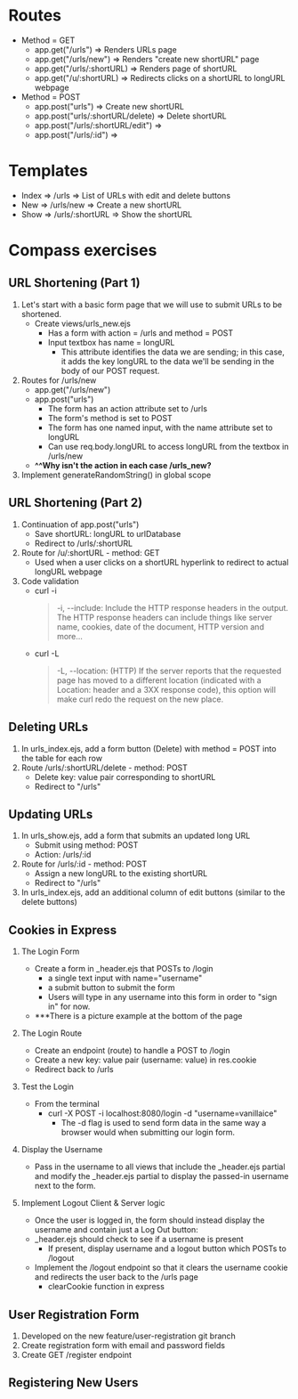 # Routes

* Method = GET
  * app.get("/urls")          => Renders URLs page
  * app.get("/urls/new")      => Renders "create new shortURL" page
  * app.get("/urls/:shortURL) => Renders page of shortURL
  * app.get("/u/:shortURL)    => Redirects clicks on a shortURL to longURL webpage
* Method = POST
  * app.post("urls")                  => Create new shortURL
  * app.post("urls/:shortURL/delete)  => Delete shortURL
  * app.post("/urls/:shortURL/edit")  =>
  * app.post("/urls/:id")             => 

# Templates

* Index => /urls            => List of URLs with edit and delete buttons
* New   => /urls/new        => Create a new shortURL
* Show  => /urls/:shortURL  => Show the shortURL

# Compass exercises

## URL Shortening (Part 1)

1. Let's start with a basic form page that we will use to submit URLs to be shortened.
    * Create views/urls_new.ejs
      * Has a form with action = /urls and method = POST
      * Input textbox has name = longURL
        * This attribute identifies the data we are sending; in this case, it adds the key longURL to the data we'll be sending in the body of our POST request.
2. Routes for /urls/new
    * app.get("/urls/new")
    * app.post("urls")
      * The form has an action attribute set to /urls
      * The form's method is set to POST
      * The form has one named input, with the name attribute set to longURL
      * Can use req.body.longURL to access longURL from the textbox in /urls/new
    * **^^Why isn't the action in each case /urls_new?**
3. Implement generateRandomString() in global scope

## URL Shortening (Part 2)

1. Continuation of app.post("urls")
    * Save shortURL: longURL to urlDatabase
    * Redirect to /urls/:shortURL
2. Route for /u/:shortURL - method: GET
    * Used when a user clicks on a shortURL hyperlink to redirect to actual longURL webpage
3. Code validation
    * curl -i
      > -i, --include: Include the HTTP response headers in the output. The HTTP response headers can include things like server name, cookies, date of the document, HTTP version and more...
    * curl -L
      > -L, --location: (HTTP) If the server reports that the requested page has moved to a different location (indicated with a Location: header and a 3XX response code), this option will make curl redo the request on the new place.

## Deleting URLs

1. In urls_index.ejs, add a form button (Delete) with method = POST into the table for each row
2. Route /urls/:shortURL/delete - method: POST
    * Delete key: value pair corresponding to shortURL
    * Redirect to "/urls"

## Updating URLs

1. In urls_show.ejs, add a form that submits an updated long URL
    * Submit using method: POST
    * Action: /urls/:id
2. Route for /urls/:id - method: POST
    * Assign a new longURL to the existing shortURL
    * Redirect to "/urls"
3. In urls_index.ejs, add an additional column of edit buttons (similar to the delete buttons)

## Cookies in Express

1. The Login Form
    * Create a form in _header.ejs that POSTs to /login
      * a single text input with name="username"
      * a submit button to submit the form
      * Users will type in any username into this form in order to "sign in" for now.
    * ***There is a picture example at the bottom of the page

2. The Login Route
    * Create an endpoint (route) to handle a POST to /login
    * Create a new key: value pair (username: value) in res.cookie
    * Redirect back to /urls

3. Test the Login
    * From the terminal
      * curl -X POST -i localhost:8080/login -d "username=vanillaice"
        * The -d flag is used to send form data in the same way a browser would when submitting our login form.

4. Display the Username
    * Pass in the username to all views that include the _header.ejs partial and modify the _header.ejs partial to display the passed-in username next to the form.

5. Implement Logout Client & Server logic
    * Once the user is logged in, the form should instead display the username and contain just a Log Out button:
    * _header.ejs should check to see if a username is present
      * If present, display username and a logout button which POSTs to /logout
    * Implement the /logout endpoint so that it clears the username cookie and redirects the user back to the /urls page
      * clearCookie function in express

## User Registration Form

1. Developed on the new feature/user-registration git branch
2. Create registration form with email and password fields
3. Create GET /register endpoint

## Registering New Users

